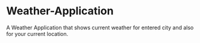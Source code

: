 # Weather-Application
A Weather Application that shows current weather for entered city and also for your current location.
